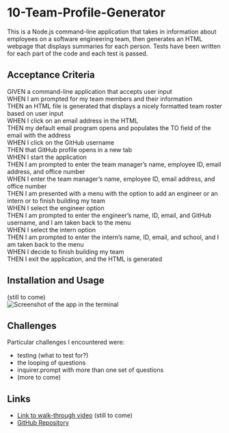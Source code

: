 # 10-Team-Profile-Generator

This is a Node.js command-line application that takes in information about employees on a software engineering team, then generates an HTML webpage that displays summaries for each person. Tests have been written for each part of the code and each test is passed.

## Acceptance Criteria

GIVEN a command-line application that accepts user input  
WHEN I am prompted for my team members and their information  
THEN an HTML file is generated that displays a nicely formatted team roster based on user input  
WHEN I click on an email address in the HTML  
THEN my default email program opens and populates the TO field of the email with the address  
WHEN I click on the GitHub username  
THEN that GitHub profile opens in a new tab  
WHEN I start the application  
THEN I am prompted to enter the team manager’s name, employee ID, email address, and office number  
WHEN I enter the team manager’s name, employee ID, email address, and office number  
THEN I am presented with a menu with the option to add an engineer or an intern or to finish building my team  
WHEN I select the engineer option  
THEN I am prompted to enter the engineer’s name, ID, email, and GitHub username, and I am taken back to the menu  
WHEN I select the intern option  
THEN I am prompted to enter the intern’s name, ID, email, and school, and I am taken back to the menu  
WHEN I decide to finish building my team  
THEN I exit the application, and the HTML is generated

## Installation and Usage

(still to come)  
![Screenshot of the app in the terminal]()

## Challenges

Particular challenges I encountered were:

- testing (what to test for?)
- the looping of questions
- inquirer.prompt with more than one set of questions
- (more to come)

## Links

- [Link to walk-through video]() (still to come)
- [GitHub Repository](https://github.com/HenniePenny/10-Team-Profile-Generator)
